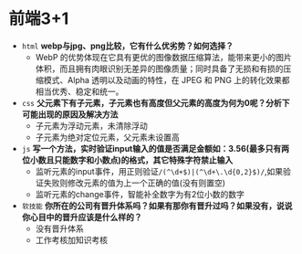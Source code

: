 # 前端3+1 
- `html` **webp与jpg、png比较，它有什么优劣势？如何选择？**
  - WebP 的优势体现在它具有更优的图像数据压缩算法，能带来更小的图片体积，而且拥有肉眼识别无差异的图像质量；同时具备了无损和有损的压缩模式、Alpha 透明以及动画的特性，在 JPEG 和 PNG 上的转化效果都相当优秀、稳定和统一。
- `css` **父元素下有子元素，子元素也有高度但父元素的高度为何为0呢？分析下可能出现的原因及解决方法**
  - 子元素为浮动元素，未清除浮动
  - 子元素为绝对定位元素，父元素未设置高
- `js` **写一个方法，实时验证input输入的值是否满足金额如：3.56(最多只有两位小数且只能数字和小数点)的格式，其它特殊字符禁止输入**
  - 监听元素的input事件，用正则验证`/(^\d+$)|(^\d+\.\d{0,2}$)/`,如果验证失败则修改元素的值为上一个正确的值(没有则置空)
  - 监听元素的change事件，智能补全数字为有2位小数的数字
- `软技能` **你所在的公司有晋升体系吗？如果有那你有晋升过吗？如果没有，说说你心目中的晋升应该是什么样的？**
  - 没有晋升体系
  - 工作考核加知识考核